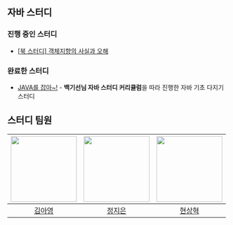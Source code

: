 ## 자바 스터디

### 진행 중인 스터디
* [[북 스터디] 객체지향의 사실과 오해](https://github.com/2023-java-study/book-study/tree/main/%EA%B0%9D%EC%B2%B4%EC%A7%80%ED%96%A5%EC%9D%98_%EC%82%AC%EC%8B%A4%EA%B3%BC_%EC%98%A4%ED%95%B4)

### 완료한 스터디
* [JAVA를 잡아~!](https://github.com/2023-java-study/whiteship-java-study) - **백기선님 자바 스터디 커리큘럼**을 따라 진행한 자바 기초 다지기 스터디

## 스터디 팀원
| [<img src="https://github.com/Kim-AYoung.png" width="150px">](https://github.com/Kim-AYoung) | [<img src="https://github.com/ssstopeun.png" width="150px">](https://github.com/ssstopeun) | [<img src="https://github.com/gmelon.png" width="150px">](https://github.com/gmelon) |
| :---: | :---: | :---: |
| [김아영](https://github.com/Kim-AYoung) | [정지은](https://github.com/ssstopeun) | [현상혁](https://github.com/gmelon) |
